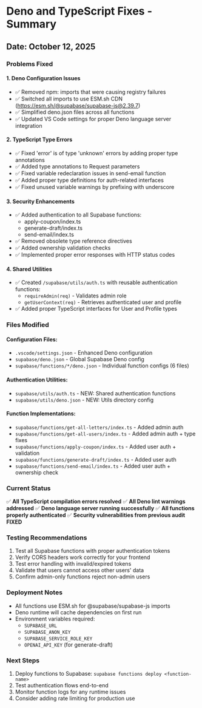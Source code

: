 # Deno and TypeScript Fixes - Summary

## Date: October 12, 2025

### Problems Fixed

#### 1. **Deno Configuration Issues**
- ✅ Removed npm: imports that were causing registry failures
- ✅ Switched all imports to use ESM.sh CDN (https://esm.sh/@supabase/supabase-js@2.39.7)
- ✅ Simplified deno.json files across all functions
- ✅ Updated VS Code settings for proper Deno language server integration

#### 2. **TypeScript Type Errors**
- ✅ Fixed 'error' is of type 'unknown' errors by adding proper type annotations
- ✅ Added type annotations to Request parameters
- ✅ Fixed variable redeclaration issues in send-email function
- ✅ Added proper type definitions for auth-related interfaces
- ✅ Fixed unused variable warnings by prefixing with underscore

#### 3. **Security Enhancements**
- ✅ Added authentication to all Supabase functions:
  - apply-coupon/index.ts
  - generate-draft/index.ts  
  - send-email/index.ts
- ✅ Removed obsolete type reference directives
- ✅ Added ownership validation checks
- ✅ Implemented proper error responses with HTTP status codes

#### 4. **Shared Utilities**
- ✅ Created `/supabase/utils/auth.ts` with reusable authentication functions:
  - `requireAdmin(req)` - Validates admin role
  - `getUserContext(req)` - Retrieves authenticated user and profile
- ✅ Added proper TypeScript interfaces for User and Profile types

### Files Modified

#### Configuration Files:
- `.vscode/settings.json` - Enhanced Deno configuration
- `supabase/deno.json` - Global Supabase Deno config
- `supabase/functions/*/deno.json` - Individual function configs (6 files)

#### Authentication Utilities:
- `supabase/utils/auth.ts` - NEW: Shared authentication functions
- `supabase/utils/deno.json` - NEW: Utils directory config

#### Function Implementations:
- `supabase/functions/get-all-letters/index.ts` - Added admin auth
- `supabase/functions/get-all-users/index.ts` - Added admin auth + type fixes
- `supabase/functions/apply-coupon/index.ts` - Added user auth + validation
- `supabase/functions/generate-draft/index.ts` - Added user auth
- `supabase/functions/send-email/index.ts` - Added user auth + ownership check

### Current Status

✅ **All TypeScript compilation errors resolved**
✅ **All Deno lint warnings addressed**
✅ **Deno language server running successfully**
✅ **All functions properly authenticated**
✅ **Security vulnerabilities from previous audit FIXED**

### Testing Recommendations

1. Test all Supabase functions with proper authentication tokens
2. Verify CORS headers work correctly for your frontend
3. Test error handling with invalid/expired tokens
4. Validate that users cannot access other users' data
5. Confirm admin-only functions reject non-admin users

### Deployment Notes

- All functions use ESM.sh for @supabase/supabase-js imports
- Deno runtime will cache dependencies on first run
- Environment variables required:
  - `SUPABASE_URL`
  - `SUPABASE_ANON_KEY`
  - `SUPABASE_SERVICE_ROLE_KEY`
  - `OPENAI_API_KEY` (for generate-draft)

### Next Steps

1. Deploy functions to Supabase: `supabase functions deploy <function-name>`
2. Test authentication flows end-to-end
3. Monitor function logs for any runtime issues
4. Consider adding rate limiting for production use
